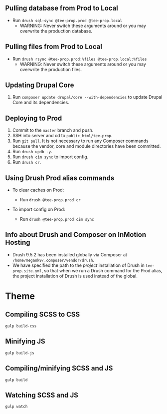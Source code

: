 
## Pulling database from Prod to Local

* Run `drush sql-sync @tee-prop.prod @tee-prop.local`
    * WARNING: Never switch these arguments around or you may overwrite the production database.
    

## Pulling files from Prod to Local

* Run `drush rsync @tee-prop.prod:%files @tee-prop.local:%files`
    * WARNING: Never switch these arguments around or you may overwrite the production files.
    

## Updating Drupal Core

1. Run `composer update drupal/core --with-dependencies` to update Drupal Core and its dependencies.


## Deploying to Prod

1. Commit to the `master` branch and push.
2. SSH into server and cd to `public_html/tee-prop`.
3. Run `git pull`. It is not necessary to run any Composer commands because the vendor, core and module directories have been committed.
4. Run `drush updb -y`.
5. Run `drush cim sync` to import config.
6. Run `drush cr`.


## Using Drush Prod alias commands

* To clear caches on Prod:
    * Run `drush @tee-prop.prod cr`

* To import config on Prod:
    * Run `drush @tee-prop.prod cim sync`


## Info about Drush and Composer on InMotion Hosting

* Drush 9.5.2 has been installed globally via Composer at `/home/megank9/.composer/vendor/drush`.
* We have specified the path to the _project_ installation of Drush in `tee-prop.site.yml`, so that when we run a Drush command for the Prod alias, 
the project installation of Drush is used instead of the global.


# Theme

## Compiling SCSS to CSS

`gulp build-css`

## Minifying JS

`gulp build-js`

## Compiling/minifying SCSS and JS

`gulp build`

## Watching SCSS and JS

`gulp watch`
